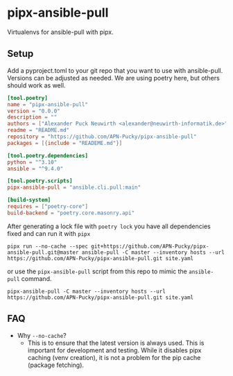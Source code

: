 # pipx-ansible-pull

Virtualenvs for ansible-pull with pipx.


## Setup

Add a pyproject.toml to your git repo that you want to use with ansible-pull.
Versions can be adjusted as needed.
We are using poetry here, but others should work as well.
```toml
[tool.poetry]
name = "pipx-ansible-pull"
version = "0.0.0"
description = ""
authors = ["Alexander Puck Neuwirth <alexander@neuwirth-informatik.de>"]
readme = "README.md"
repository = "https://github.com/APN-Pucky/pipx-ansible-pull"
packages = [{include = "READEME.md"}]

[tool.poetry.dependencies]
python = "^3.10"
ansible = "^9.4.0"

[tool.poetry.scripts]
pipx-ansible-pull = "ansible.cli.pull:main"

[build-system]
requires = ["poetry-core"]
build-backend = "poetry.core.masonry.api"
```

After generating a lock file with `poetry lock` you have all dependencies fixed and can run it with `pipx`

```
pipx run --no-cache --spec git+https://github.com/APN-Pucky/pipx-ansible-pull.git@master ansible-pull -C master --inventory hosts --url https://github.com/APN-Pucky/pipx-ansible-pull.git site.yaml
```

or use the `pipx-ansible-pull` script from this repo to mimic the `ansible-pull` command.

```
pipx-ansible-pull -C master --inventory hosts --url https://github.com/APN-Pucky/pipx-ansible-pull.git site.yaml
```

## FAQ

- Why `--no-cache`?
  - This is to ensure that the latest version is always used. This is important for development and testing. While it disables pipx caching (venv creation), it is not a problem for the pip cache (package fetching).